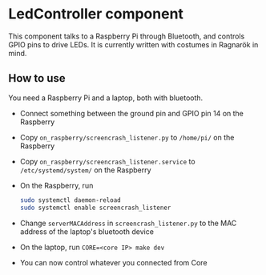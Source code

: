 # LedController component

This component talks to a Raspberry Pi through Bluetooth, and controls
GPIO pins to drive LEDs. It is currently written with costumes in
Ragnarök in mind.

## How to use

You need a Raspberry Pi and a laptop, both with bluetooth.

- Connect something between the ground pin and GPIO pin 14 on the Raspberry
- Copy `on_raspberry/screencrash_listener.py` to `/home/pi/` on the Raspberry
- Copy `on_raspberry/screencrash_listener.service` to `/etc/systemd/system/` on the Raspberry
- On the Raspberry, run

  ```sh
  sudo systemctl daemon-reload
  sudo systemctl enable screencrash_listener
  ```

- Change `serverMACAddress` in `screencrash_listener.py` to the MAC address of the laptop's bluetooth device
- On the laptop, run `CORE=<core IP> make dev`
- You can now control whatever you connected from Core
